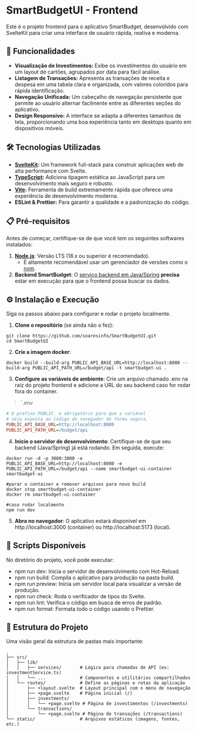 # SmartBudgetUI - Frontend

Este é o projeto frontend para o aplicativo SmartBudget, desenvolvido com SvelteKit para criar uma interface de usuário rápida, reativa e moderna.

## 🚀 Funcionalidades

-   **Visualização de Investimentos:** Exibe os investimentos do usuário em um layout de cartões, agrupados por data para fácil análise.
-   **Listagem de Transações:** Apresenta as transações de receita e despesa em uma tabela clara e organizada, com valores coloridos para rápida identificação.
-   **Navegação Unificada:** Um cabeçalho de navegação persistente que permite ao usuário alternar facilmente entre as diferentes seções do aplicativo.
-   **Design Responsivo:** A interface se adapta a diferentes tamanhos de tela, proporcionando uma boa experiência tanto em desktops quanto em dispositivos móveis.

## 🛠️ Tecnologias Utilizadas

-   **[SvelteKit](https://kit.svelte.dev/):** Um framework full-stack para construir aplicações web de alta performance com Svelte.
-   **[TypeScript](https://www.typescriptlang.org/):** Adiciona tipagem estática ao JavaScript para um desenvolvimento mais seguro e robusto.
-   **[Vite](https://vitejs.dev/):** Ferramenta de build extremamente rápida que oferece uma experiência de desenvolvimento moderna.
-   **ESLint & Prettier:** Para garantir a qualidade e a padronização do código.

## 📋 Pré-requisitos

Antes de começar, certifique-se de que você tem os seguintes softwares instalados:

1.  **[Node.js](https://nodejs.org/)**: Versão LTS (18.x ou superior é recomendado).
    -   É altamente recomendável usar um gerenciador de versões como o [nvm](https://github.com/nvm-sh/nvm).
2.  **Backend SmartBudget**: O [serviço backend em Java/Spring](link-para-o-repositorio-do-backend) **precisa** estar em execução para que o frontend possa buscar os dados.

## ⚙️ Instalação e Execução

Siga os passos abaixo para configurar e rodar o projeto localmente.

1.  **Clone o repositório** (se ainda não o fez):
```Shell Script 
git clone https://github.com/soaresinfo/SmartBudgetUI.git
cd SmartBudgetUI
```
    
2.  **Crie a imagem docker**:
```Shell Script 
docker build --build-arg PUBLIC_API_BASE_URL=http://localhost:8080 --build-arg PUBLIC_API_PATH_URL=/budget/api -t smartbudget-ui .
```

3.  **Configure as variáveis de ambiente**: Crie um arquivo chamado .env na raiz do projeto frontend e adicione a URL do seu backend caso for rodar fora do container.
>`.env
```Ini
# O prefixo PUBLIC_ é obrigatório para que a variável
# seja exposta ao código do navegador de forma segura.
PUBLIC_API_BASE_URL=http://localhost:8080
PUBLIC_API_PATH_URL=/budget/api
```

4.  **Inicie o servidor de desenvolvimento**: Certifique-se de que seu backend (Java/Spring) já está rodando. Em seguida, execute:
```Shell Script 
docker run -d -p 3000:3000 -e PUBLIC_API_BASE_URL=http://localhost:8080 -e PUBLIC_API_PATH_URL=/budget/api --name smartbudget-ui-container smartbudget-ui

#parar o container e remover arquivos para novo build
docker stop smartbudget-ui-container
docker rm smartbudget-ui-container

#caso rodar localmente
npm run dev
```

5.  **Abra no navegador**: O aplicativo estará disponível em http://localhost:3000 (container) ou http://localhost:5173 (local).

## 📜 Scripts Disponíveis
No diretório do projeto, você pode executar:
* npm run dev: Inicia o servidor de desenvolvimento com Hot-Reload.
* npm run build: Compila o aplicativo para produção na pasta build.
* npm run preview: Inicia um servidor local para visualizar a versão de produção.
* npm run check: Roda o verificador de tipos do Svelte.
* npm run lint: Verifica o código em busca de erros de padrão.
* npm run format: Formata todo o código usando o Prettier.

## 📂 Estrutura do Projeto
Uma visão geral da estrutura de pastas mais importante:
```
.
├── src/
│   ├── lib/
│   │   ├── services/       # Lógica para chamadas de API (ex: investmentService.ts)
│   │   └── ...             # Componentes e utilitários compartilhados
│   └── routes/             # Define as páginas e rotas da aplicação
│       ├── +layout.svelte  # Layout principal com o menu de navegação
│       ├── +page.svelte    # Página inicial (/)
│       ├── investments/
│       │   └── +page.svelte # Página de investimentos (/investments)
│       └── transactions/
│           └── +page.svelte # Página de transações (/transactions)
└── static/                 # Arquivos estáticos (imagens, fontes, etc.)
```
